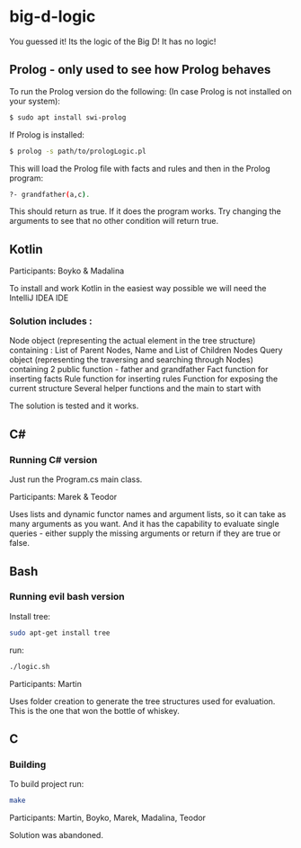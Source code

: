 # big-d-logic
You guessed it! Its the logic of the Big D! It has no logic!

## Prolog - only used to see how Prolog behaves
To run the Prolog version do the following:
(In case Prolog is not installed on your system):
```sh
$ sudo apt install swi-prolog
```
If Prolog is installed:
```sh
$ prolog -s path/to/prologLogic.pl
```
This will load the Prolog file with facts and rules and then in the Prolog program:
```sh
?- grandfather(a,c).
```
This should return as true. If it does the program works. Try changing the arguments to see that no other condition will return true.


## Kotlin 
Participants: Boyko & Madalina

To install and work Kotlin in the easiest way possible we will need the IntelliJ IDEA IDE

### Solution includes :
Node object (representing the actual element in the tree structure)
  containing : List of Parent Nodes, Name and List of Children Nodes
Query object (representing the traversing and searching through Nodes)
  containing 2 public function - father and grandfather
Fact function for inserting facts
Rule function for inserting rules
Function for exposing the current structure
Several helper functions and the main to start with


The solution is tested and it works.

## C\# 

### Running C\# version
Just run the Program.cs main class.

Participants: Marek & Teodor

Uses lists and dynamic functor names and argument lists, so it can take as many arguments as you want. And it has the capability to evaluate single queries - either supply the missing arguments or return if they are true or false.

## Bash

### Running evil bash version
Install tree:
```sh
sudo apt-get install tree
```

run:
```sh
./logic.sh
```

Participants: Martin

Uses folder creation to generate the tree structures used for evaluation. This is the one that won the bottle of whiskey.

## C

### Building

To build project run:
```sh
make
```
Participants: Martin, Boyko, Marek, Madalina, Teodor

Solution was abandoned.

